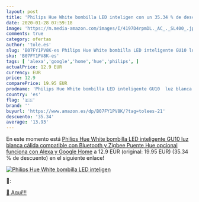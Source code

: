 ```yaml
---
layout: post
title: 'Philips Hue White bombilla LED inteligen con un 35.34 % de descuento'
date: 2020-01-28 07:59:18
image: 'https://m.media-amazon.com/images/I/4197D4rpmDL._AC_._SL400_.jpg'
comments: true
category: ofertas
author: 'tole.es'
slug: 'B07FY1PV8K-es Philips Hue White bombilla LED inteligente GU10 luz blanca...'
sku: 'B07FY1PV8K-es'
tags: [ 'alexa','google','home','hue','philips', ]
actualPrice: 12.9 EUR
currency: EUR
price: 12.9
comparePrice: 19.95 EUR
prodname: 'Philips Hue White bombilla LED inteligente GU10  luz blanca cálida  compatible con Bluetooth y Zigbee  Puente Hue opcional   funciona con Alexa y Google Home'
country: 'es'
flag: '🇪🇸'
brand: ''
buyurl: 'https://www.amazon.es/dp/B07FY1PV8K/?tag=tolees-21'
descuento: '35.34'
average: '13.93'
---
```


En este momento está [Philips Hue White bombilla LED inteligente GU10  luz blanca cálida  compatible con Bluetooth y Zigbee  Puente Hue opcional   funciona con Alexa y Google Home](https://www.amazon.es/dp/B07FY1PV8K/?tag=tolees-21) a 12.9 EUR (original: 19.95 EUR) (35.34 %  de descuento) en el siguiente enlace!

[![Philips Hue White bombilla LED inteligen](https://m.media-amazon.com/images/I/4197D4rpmDL._AC_._SL400_.jpg)](https://www.amazon.es/dp/B07FY1PV8K/?tag=tolees-21)

🔎:


[🛒 Aquí!!!](https://www.amazon.es/dp/B07FY1PV8K/?tag=tolees-21)
